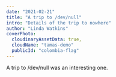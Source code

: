 ```yaml
---
date: "2021-02-21"
title: "A trip to /dev/null"
intro: "Details of the trip to nowhere"
author: "Linda Watkins"
coverPhoto:
  cloudinaryAssetData: true,
  cloudName: "tamas-demo"
  publicId: "colombia-flag"
---
```


A trip to /dev/null was an interesting one.
